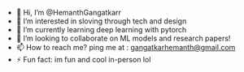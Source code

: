 - 👋 Hi, I’m @HemanthGangatkarr
- 👀 I’m interested in sloving through tech and design
- 🌱 I’m currently learning deep learning with pytorch
- 💞️ I’m looking to collaborate on ML models and research papers!
- 📫 How to reach me? ping me at : gangatkarhemanth@gmail.com
- ⚡ Fun fact: im fun and cool in-person lol

<!---
HemanthGangatkarr/HemanthGangatkarr is a ✨ special ✨ repository because its `README.md` (this file) appears on your GitHub profile.
You can click the Preview link to take a look at your changes.
--->
